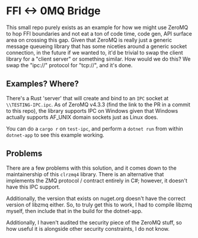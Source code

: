 # FFI <-> 0MQ Bridge

This small repo purely exists as an example for how we might use ZeroMQ to hop FFI boundaries and
not eat a ton of code time, code gen, API surface area on crossing this gap. Given that ZeroMQ is
really just a generic message queueing library that has some niceties around a generic socket
connection, in the future if we wanted to, it'd be trivial to swap the client library for a
"client server" or something similar. How would we do this? We swap the "ipc://" protocol for
"tcp://", and it's done.

## Examples? Where?

There's a Rust 'server' that will create and bind to an `IPC` socket at `\\TESTING-IPC.ipc`. As of
ZeroMQ v4.3.3 (find the link to the PR in a commit to this repo), the library supports IPC on
Windows given that Windows actually supports AF\_UNIX domain sockets just as Linux does.

You can do a `cargo r` on `test-ipc`, and perform a `dotnet run` from within `dotnet-app` to see
this example working.

## Problems

There are a few problems with this solution, and it comes down to the maintainership of this
`clrzmq4` library. There is an alternative that implements the ZMQ protocol / contract entirely in
C#; however, it doesn't have this IPC support.

Additionally, the version that exists on nuget.org doesn't have the correct version of libzmq
either. So, to truly get this to work, I had to compile libzmq myself, then include that in the
build for the dotnet-app.

Additionally, I haven't audited the security piece of the ZeroMQ stuff, so how useful it is
alongside other security constraints, I do not know.
